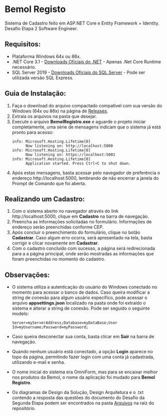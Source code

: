 # Bemol Registo
Sistema de Cadastro feito em ASP.NET Core e Entity Framework + Identity.
Desafio Etapa 2 Software Engineer.

## Requisitos:
* Plataforma Windows 64x ou 86x.
* .NET Core 3.1 - [Downloads Oficiais do .NET](https://dotnet.microsoft.com/download) - Apenas .Net Core Runtime necessário.
* SQL Server 2019 - [Downloads Oficiais do SQL Server](https://www.microsoft.com/pt-br/sql-server/sql-server-downloads) - Pode ser utilizada versão SQL Express.

## Guia de Instalação:
1. Faça o download do arquivo compactado compatível com sua versão do Windows (64x ou 86x) na página de [Releases](https://github.com/VitorTaichou/OmniForm/releases).
2. Extraia os arquivos na pasta que desejar.
3. Execute o arquivo **BemolRegistro.exe** e aguarde o projeto iniciar completamente, uma série de mensagens indicam que o sistema já está pronto para acesso:
    ```
    info: Microsoft.Hosting.Lifetime[0]
          Now listening on: http://localhost:5000
    info: Microsoft.Hosting.Lifetime[0]
          Now listening on: https://localhost:5001
    info: Microsoft.Hosting.Lifetime[0]
          Application started. Press Ctrl+C to shut down.
    ```
4. Após estas mensagens, basta acessar pelo navegador de preferência o endereço http://localhost:5000, lembrando de não encerrar a janela do Prompt de Comando que foi aberta.

## Realizando um Cadastro:
1. Com o sistema aberto no navegador através do link http://localhost:5000, clique em **Cadastro** na barra de navegação.
2. Preencha as informações solicitadas no formulário. Informações de endereço serão preenchidas conforme CEP.
3. Após concluir o preenchimento do formulário, clique no botão **Cadastrar**. Caso algum erro ocorra, será apresentado na tela, basta corrigir e clicar novamente em **Cadastrar**.
4. Com o cadastro concluído com sucesso, a página será redirecionada para a a página principal, onde serão mostradas as informações que foram preenchidas no momento do cadastro.

## Observações:
* O sistema utiliza a autenticação do usuário do Windows conectado no momento para acessar o banco de dados. Caso queira modificar a string de conexão para algum usuário específico, pode acessar o arquivo **appsettings.json** localizado na pasta onde foi extraído o sistema e alterar a string de conexão. Pode ser seguido o seguinte modelo:

    ```Server=myServerAddress;Database=myDataBase;User Id=myUsername;Password=myPassword;``` 

* Caso queira desconectar sua conta, basta clicar em **Sair** na barra de navegação.
* Quando nenhum usuário está conectado, a opção **Login** aparece no topo da página, permitindo fazer login com uma conta já cadastrada, utilizando e-mail e senha.
* O nome inicial do sistema era OmniForm, mas para se encaixar melhor nos produtos da Bemol, o nome da aplicação foi mudado para **Bemol Registro**.
* Os diagramas de Design da Solução, Design Arquitetura e o .txt contendo a resposta das questões do documento do Desafio da Segunda Etapa podem ser encontrados na pasta [Arquivos](https://github.com/VitorTaichou/OmniForm/tree/master/Arquivos) na raiz do repositório.
